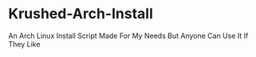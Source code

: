 # Krushed-Arch-Install
An Arch Linux Install Script Made For My Needs But Anyone Can Use It If They Like
